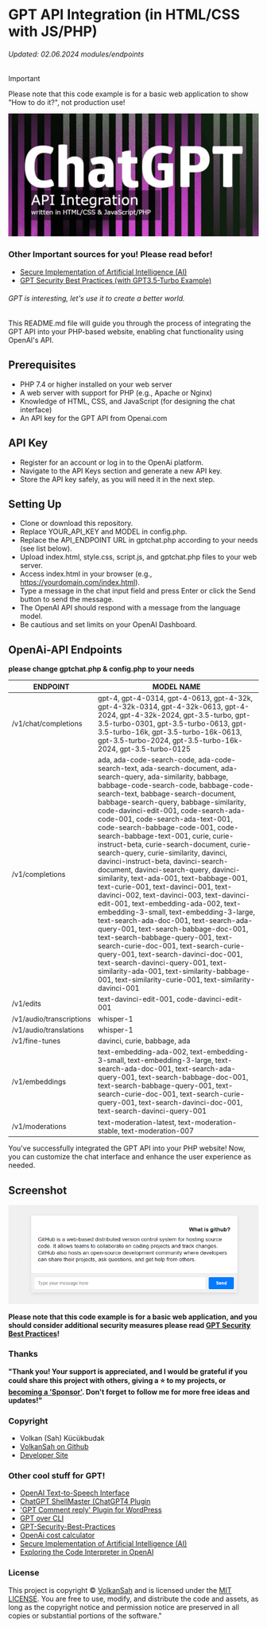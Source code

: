 # GPT API Integration (in HTML/CSS with JS/PHP)
###### Updated: 02.06.2024 modules/endpoints

> [!IMPORTANT]
> Please note that this code example is for a basic web application to show "How to do it?", not production use! 


![Screenshot](chatgpt.png)

### Other Important sources for you! Please read befor!
- [Secure Implementation of Artificial Intelligence (AI)](https://github.com/VolkanSah/Implementing-AI-Systems-Whitepaper)
- [GPT Security Best Practices (with GPT3.5-Turbo Example)](https://github.com/VolkanSah/GPT-Security-Best-Practices)
###### GPT is interesting, let's use it to create a better world.

This README.md file will guide you through the process of integrating the GPT API into your PHP-based website, enabling chat functionality using OpenAI's API.


## Prerequisites
-  PHP 7.4 or higher installed on your web server
-  A web server with support for PHP (e.g., Apache or Nginx)
-  Knowledge of HTML, CSS, and JavaScript (for designing the chat interface)
-  An API key for the GPT API from Openai.com

## API Key
- Register for an account or log in to the OpenAi platform.
- Navigate to the API Keys section and generate a new API key.
- Store the API key safely, as you will need it in the next step.

## Setting Up
- Clone or download this repository.
- Replace YOUR_API_KEY and MODEL in config.php.
- Replace the API_ENDPOINT URL in gptchat.php according to your needs (see list below).
- Upload index.html, style.css, script.js, and gptchat.php files to your web server.
- Access index.html in your browser (e.g., https://yourdomain.com/index.html).
- Type a message in the chat input field and press Enter or click the Send button to send the message.
- The OpenAI API should respond with a message from the language model.
- Be cautious and set limits on your OpenAI Dashboard.
## OpenAi-API Endpoints
**please change gptchat.php & config.php to your needs**

ENDPOINT | MODEL NAME
-- | --
/v1/chat/completions | gpt-4, gpt-4-0314, gpt-4-0613, gpt-4-32k, gpt-4-32k-0314, gpt-4-32k-0613, gpt-4-2024, gpt-4-32k-2024, gpt-3.5-turbo, gpt-3.5-turbo-0301, gpt-3.5-turbo-0613, gpt-3.5-turbo-16k, gpt-3.5-turbo-16k-0613, gpt-3.5-turbo-2024, gpt-3.5-turbo-16k-2024, gpt-3.5-turbo-0125
/v1/completions | ada, ada-code-search-code, ada-code-search-text, ada-search-document, ada-search-query, ada-similarity, babbage, babbage-code-search-code, babbage-code-search-text, babbage-search-document, babbage-search-query, babbage-similarity, code-davinci-edit-001, code-search-ada-code-001, code-search-ada-text-001, code-search-babbage-code-001, code-search-babbage-text-001, curie, curie-instruct-beta, curie-search-document, curie-search-query, curie-similarity, davinci, davinci-instruct-beta, davinci-search-document, davinci-search-query, davinci-similarity, text-ada-001, text-babbage-001, text-curie-001, text-davinci-001, text-davinci-002, text-davinci-003, text-davinci-edit-001, text-embedding-ada-002, text-embedding-3-small, text-embedding-3-large, text-search-ada-doc-001, text-search-ada-query-001, text-search-babbage-doc-001, text-search-babbage-query-001, text-search-curie-doc-001, text-search-curie-query-001, text-search-davinci-doc-001, text-search-davinci-query-001, text-similarity-ada-001, text-similarity-babbage-001, text-similarity-curie-001, text-similarity-davinci-001
/v1/edits | text-davinci-edit-001, code-davinci-edit-001
/v1/audio/transcriptions | whisper-1
/v1/audio/translations | whisper-1
/v1/fine-tunes | davinci, curie, babbage, ada
/v1/embeddings | text-embedding-ada-002, text-embedding-3-small, text-embedding-3-large, text-search-ada-doc-001, text-search-ada-query-001, text-search-babbage-doc-001, text-search-babbage-query-001, text-search-curie-doc-001, text-search-curie-query-001, text-search-davinci-doc-001, text-search-davinci-query-001
/v1/moderations | text-moderation-latest, text-moderation-stable, text-moderation-007


You've successfully integrated the GPT API into your PHP website! Now, you can customize the chat interface and enhance the user experience as needed.
## Screenshot
<img src="screenshot.png">

**Please note that this code example is for a basic web application, and you should consider additional security measures please read [GPT Security Best Practices](https://github.com/VolkanSah/GPT-Security-Best-Practices)!**



### Thanks
**"Thank you! Your support is appreciated, and I would be grateful if you could share this project with others,  giving a :star: to my projects, or  
[becoming a 'Sponsor'](https://github.com/sponsors/volkansah). Don't forget to follow me for more free ideas and updates!"**

### Copyright
- Volkan (Sah) Kücükbudak
- [VolkanSah on Github](https://github.com/volkansah)
- [Developer Site](https://volkansah.github.io)

### Other cool stuff for GPT!
- [OpenAI Text-to-Speech Interface](https://github.com/VolkanSah/OpenAI-Text-to-Speech-Interface)
- [ChatGPT ShellMaster (ChatGPT4 Plugin](https://github.com/VolkanSah/GPT-ShellMaster)
- ['GPT Comment reply' Plugin for WordPress](https://github.com/VolkanSah/GPT-Comments-Reply-WordPress-Plugin)
- [GPT over CLI](https://github.com/VolkanSah/GPT-over-CLI)
- [GPT-Security-Best-Practices](https://github.com/VolkanSah/GPT-Security-Best-Practices)
- [OpenAi cost calculator](https://github.com/VolkanSah/OpenAI-Cost-Calculator)
- [Secure Implementation of Artificial Intelligence (AI)](https://github.com/VolkanSah/Implementing-AI-Systems-Whitepaper)
- [Exploring the Code Interpreter in OpenAI](https://github.com/VolkanSah/The-Code-Interpreter-in-OpenAI-ChatGPT)


### License
This project is copyright © [VolkanSah](https://github.com/volkansah) and is licensed under the [MIT LICENSE](LICENSE). You are free to use, modify, and distribute the code and assets, as long as the copyright notice and permission notice are preserved in all copies or substantial portions of the software."


